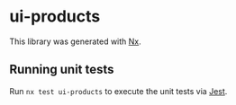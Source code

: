 # ui-products

This library was generated with [Nx](https://nx.dev).

## Running unit tests

Run `nx test ui-products` to execute the unit tests via [Jest](https://jestjs.io).
